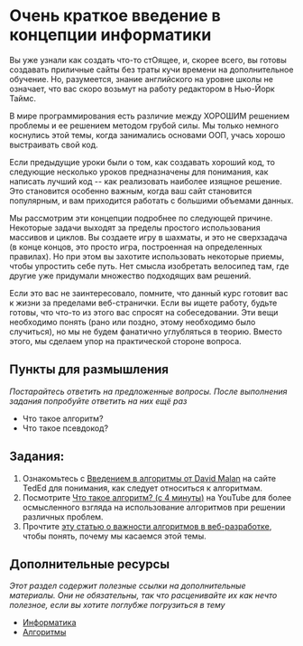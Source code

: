 # Очень краткое введение в концепции информатики

Вы уже узнали как создать что-то стОящее, и, скорее всего, вы готовы создавать приличные сайты без траты кучи времени на дополнительное обучение. Но, разумеется, знание английского на уровне школы не означает, что вас скоро возьмут на работу редактором в Нью-Йорк Таймс.

В мире программирования есть различие между ХОРОШИМ решением проблемы и ее решением методом грубой силы. Мы только немного коснулись этой темы, когда занимались основами ООП, учась хорошо выстраивать свой код.

Если предыдущие уроки были о том, как создавать хороший код, то следующие несколько уроков предназначены для понимания, как написать лучший код -- как реализовать наиболее изящное решение. Это становится особенно важным, когда ваш сайт становится популярным, и вам приходится работать с большими объемами данных.

Мы рассмотрим эти концепции подробнее по следующей причине. Некоторые задачи выходят за пределы простого использования массивов и циклов. Вы создаете игру в шахматы, и это не сверхзадача (в конце концов, это просто игра, построенная на определенных правилах). Но при этом вы захотите использовать некоторые приемы, чтобы упростить себе путь. Нет смысла изобретать велосипед там, где другие уже придумали множество подходящих вам решений.

Если это вас не заинтересовало, помните, что данный курс готовит вас к жизни за пределами веб-странички. Если вы ищете работу, будьте готовы, что что-то из этого вас спросят на собеседовании. Эти вещи необходимо понять (рано или поздно, этому необходимо было случиться), но мы не будем фанатично углубляться в теорию. Вместо этого, мы сделаем упор на практической стороне вопроса.


## Пункты для размышления

*Постарайтесь ответить на предложенные вопросы. После выполнения задания попробуйте ответить на них ещё раз*

* Что такое алгоритм?
* Что такое псевдокод?

## Задания:

1. Ознакомьтесь с [Введением в алгоритмы от David Malan](http://ed.ted.com/lessons/your-brain-can-solve-algorithms-david-j-malan) на сайте TedEd для понимания, как следует относиться к алгоритмам.
2. Посмотрите [Что такое алгоритм? (с 4 минуты)](http://www.youtube.com/watch?v=87uzB76-C0c) на YouTube для более осмысленного взгляда на использование алгоритмов при решении различных проблем.
3. Прочтите [эту статью о важности алгоритмов в веб-разработке](http://www.quora.com/Algorithms/What-is-the-importance-of-algorithms-in-web-development), чтобы понять, почему мы касаемся этой темы.

## Дополнительные ресурсы

*Этот раздел содержит полезные ссылки на дополнительные материалы. Они не обязательны, так что расценивайте их как нечто полезное, если вы хотите поглубже погрузиться в тему*


* [Информатика](https://ru.wikipedia.org/wiki/%D0%98%D0%BD%D1%84%D0%BE%D1%80%D0%BC%D0%B0%D1%82%D0%B8%D0%BA%D0%B0)
* [Алгоритмы](https://ru.wikipedia.org/wiki/%D0%90%D0%BB%D0%B3%D0%BE%D1%80%D0%B8%D1%82%D0%BC)
